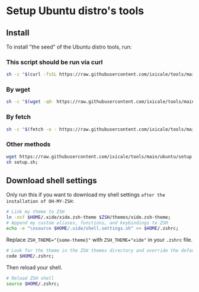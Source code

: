 # Setup Ubuntu distro's tools

## Install

To install "the seed" of the Ubuntu distro tools, run:

### This script should be run via curl

```bash
sh -c "$(curl -fsSL https://raw.githubusercontent.com/ixicale/tools/main/ubuntu/setup.sh)";

```

### By wget

```bash
sh -c "$(wget -qO- https://raw.githubusercontent.com/ixicale/tools/main/ubuntu/setup.sh)";

```

### By fetch

```bash
sh -c "$(fetch -o - https://raw.githubusercontent.com/ixicale/tools/main/ubuntu/setup.sh)";

```

### Other methods

```bash
wget https://raw.githubusercontent.com/ixicale/tools/main/ubuntu/setup.sh;
sh setup.sh;

```

## Download shell settings

Only run this if you want to download my shell settings `after the installation of OH-MY-ZSH`:

```bash
# Link my theme to ZSH
ln -nsf $HOME/.xide/xide.zsh-theme $ZSH/themes/xide.zsh-theme;
# Append my custom aliases, functions, and keybindings to ZSH
echo -e "\nsource $HOME/.xide/shell.settings.sh" >> $HOME/.zshrc;

```

Replace `ZSH_THEME="{some-theme}"` with `ZSH_THEME="xide"` in your `.zshrc` file.

```bash
# Look for the theme in the ZSH themes directory and override the default theme
code $HOME/.zshrc;

```

Then reload your shell.

```bash
# Reload ZSH shell
source $HOME/.zshrc;

```
